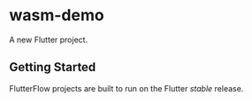 # wasm-demo

A new Flutter project.

## Getting Started

FlutterFlow projects are built to run on the Flutter _stable_ release.

